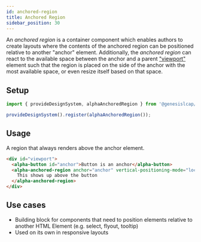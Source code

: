 ```yaml
---
id: anchored-region
title: Anchored Region
sidebar_position: 30
---
```


An _anchored region_ is a container component which enables authors to create layouts where the contents of the anchored region can be positioned relative to another "anchor" element. Additionally, the _anchored region_ can react to the available space between the anchor and a parent ["viewport"](https://developer.mozilla.org/en-US/docs/Glossary/viewport) element such that the region is placed on the side of the anchor with the most available space, or even resize itself based on that space.

## Setup

```ts
import { provideDesignSystem, alphaAnchoredRegion } from '@genesislcap/alpha-design-system';

provideDesignSystem().register(alphaAnchoredRegion());
```

## Usage

A region that always renders above the anchor element.

```html live
<div id="viewport">
  <alpha-button id="anchor">Button is an anchor</alpha-button>
  <alpha-anchored-region anchor="anchor" vertical-positioning-mode="locktodefault" vertical-default-position="top">
    This shows up above the button
  </alpha-anchored-region>
</div>
```

## Use cases

* Building block for components that need to position elements relative to another HTML Element (e.g. select, flyout, tooltip)
* Used on its own in responsive layouts

